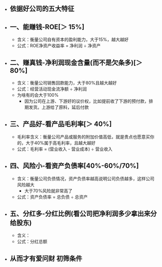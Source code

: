 - ## 依据好公司的五大特征
- ## 一、能赚钱-ROE[＞ 15%]
	- 含义：衡量公司自有资本的盈利能力，大于15%，越大越好
	- 公式：ROE净资产收益率 = 净利润 ÷ 净资产
- ## 二、赚真钱-净利润现金含量(而不是欠条多)[＞80%]
	- 含义：衡量公司销售回款能力，大于80%且越大越好
	- 公式：经营活动现金流净额 ÷ 净利润
	- 为啥有的会大于100%
		- 因为公司在上游、下游好的议价权，比如提前收了下游的预付款，排期发货。上游给了原料，延后付款
- ## 三、产品好-看产品毛利率[＞ 40%]
	- 毛利率含义：衡量公司产品或服务的附加价值高低，就是贵点也愿意买你的，大于40%属于高毛利率，且越大越好
	- 公式：毛利率 = (营业收入 - 营业成本) ÷ 营业收入
- ## 四、风险小-看资产负债率[40%-60%/70%]
	- 含义：衡量公司负债情况，资产负债率越高说明公司负债越多，这样公司风险越大
		- 大于70%风险就非常高了
	- 公式：资产负债率 = 总负债 ÷ 总资产
- ## 五、分红多-分红比例(看公司把净利润多少拿出来分给股东)
	- 含义：
	- 公式：分红总额
- 从而才有爱问财 初筛条件
	-